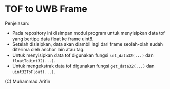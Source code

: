 # TOF to UWB Frame

Penjelasan:
- Pada repository ini disimpan modul program untuk menyisipkan data tof yang bertipe data float ke frame uint8. 
- Setelah disisipkan, data akan diambil lagi dari frame seolah-olah sudah diterima oleh anchor lain atau tag. 
- Untuk menyisipkan data tof digunakan fungsi `set_data32(...)` dan `floatToUint32(...)`. 
- Untuk mengekstrak data tof digunakan fungsi `get_data32(...)` dan `uint32ToFloat(...)`. 

(C) Muhammad Arifin
